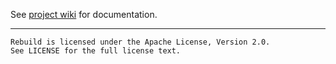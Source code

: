 See [project wiki](https://github.com/daynix/rebuild/wiki) for documentation.

---

    Rebuild is licensed under the Apache License, Version 2.0.
    See LICENSE for the full license text.
